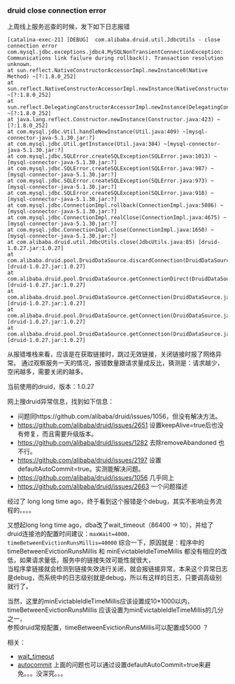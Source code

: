 ### druid close connection error
上周线上服务巡查的时候，发下如下日志报错
```
[catalina-exec-21] [DEBUG]  com.alibaba.druid.util.JdbcUtils - close connection error
com.mysql.jdbc.exceptions.jdbc4.MySQLNonTransientConnectionException: Communications link failure during rollback(). Transaction resolution unknown.
at sun.reflect.NativeConstructorAccessorImpl.newInstance0(Native Method) ~[?:1.8.0_252]
at sun.reflect.NativeConstructorAccessorImpl.newInstance(NativeConstructorAccessorImpl.java:62) ~[?:1.8.0_252]
at sun.reflect.DelegatingConstructorAccessorImpl.newInstance(DelegatingConstructorAccessorImpl.java:45) ~[?:1.8.0_252]
at java.lang.reflect.Constructor.newInstance(Constructor.java:423) ~[?:1.8.0_252]
at com.mysql.jdbc.Util.handleNewInstance(Util.java:409) ~[mysql-connector-java-5.1.30.jar:?]
at com.mysql.jdbc.Util.getInstance(Util.java:384) ~[mysql-connector-java-5.1.30.jar:?]
at com.mysql.jdbc.SQLError.createSQLException(SQLError.java:1013) ~[mysql-connector-java-5.1.30.jar:?]
at com.mysql.jdbc.SQLError.createSQLException(SQLError.java:987) ~[mysql-connector-java-5.1.30.jar:?]
at com.mysql.jdbc.SQLError.createSQLException(SQLError.java:973) ~[mysql-connector-java-5.1.30.jar:?]
at com.mysql.jdbc.SQLError.createSQLException(SQLError.java:918) ~[mysql-connector-java-5.1.30.jar:?]
at com.mysql.jdbc.ConnectionImpl.rollback(ConnectionImpl.java:5086) ~[mysql-connector-java-5.1.30.jar:?]
at com.mysql.jdbc.ConnectionImpl.realClose(ConnectionImpl.java:4675) ~[mysql-connector-java-5.1.30.jar:?]
at com.mysql.jdbc.ConnectionImpl.close(ConnectionImpl.java:1650) ~[mysql-connector-java-5.1.30.jar:?]
at com.alibaba.druid.util.JdbcUtils.close(JdbcUtils.java:85) [druid-1.0.27.jar:1.0.27]
at com.alibaba.druid.pool.DruidDataSource.discardConnection(DruidDataSource.java:1092) [druid-1.0.27.jar:1.0.27]
at com.alibaba.druid.pool.DruidDataSource.getConnectionDirect(DruidDataSource.java:1034) [druid-1.0.27.jar:1.0.27]
at com.alibaba.druid.pool.DruidDataSource.getConnection(DruidDataSource.java:994) [druid-1.0.27.jar:1.0.27]
at com.alibaba.druid.pool.DruidDataSource.getConnection(DruidDataSource.java:984) [druid-1.0.27.jar:1.0.27]
at com.alibaba.druid.pool.DruidDataSource.getConnection(DruidDataSource.java:103) [druid-1.0.27.jar:1.0.27]
```

从报错堆栈来看，应该是在获取链接时，跳过无效链接，关闭链接时报了网络异常。
通过观察服务一天的情况，报错数量跟请求量成反比，猜测是：请求越少，空闲越多，需要关闭的越多。

当前使用的druid，版本：1.0.27

网上搜druid异常信息，找到如下信息：
- 问题同https://github.com/alibaba/druid/issues/1056，但没有解决方法。
- https://github.com/alibaba/druid/issues/2651 设置keepAlive=true后也没有修复，而且需要升级版本。
- https://github.com/alibaba/druid/issues/1282 去除removeAbandoned 也不行。
- https://github.com/alibaba/druid/issues/2197 设置defaultAutoCommit=true。实测能解决问题。
- https://github.com/alibaba/druid/issues/1056 几乎同上
- https://github.com/alibaba/druid/issues/2663 一个问题描述


经过了 long long time ago，终于看到这个报错是个debug，其实不影响业务流程的。。。。

又想起long long time ago，dba改了wait_timeout（86400 -> 10），并给了druid连接池的配置时间建议：``maxWait=4000，timeBetweenEvictionRunsMillis=40000``
综合一下，原因就是：程序中的timeBetweenEvictionRunsMillis 和 minEvictableIdleTimeMillis 都没有相应的改低，如果请求量低，服务中的链接失效可能性就很大，  
当程序拿链接就会检测到链接失效进行关闭，就会报链接异常，本来这个异常日志是debug，而系统中的日志级别就是debug，所以有这样的日志，只要调高级别就行了。

当然，这里的minEvictableIdleTimeMillis应该设置成10*1000以内，timeBetweenEvictionRunsMillis 应该设置为minEvictableIdleTimeMillis的几分之一，  
参照druid常规配置，timeBetweenEvictionRunsMillis可以配置成5000 ？


相关：
- [wait_timeout](https://dev.mysql.com/doc/refman/5.7/en/server-system-variables.html#sysvar_wait_timeout)
- [autocommit](https://dev.mysql.com/doc/refman/5.7/en/server-system-variables.html#sysvar_autocommit)
上面的问题也可以通过设置defaultAutoCommit=true来避免。。。没深究。。。

